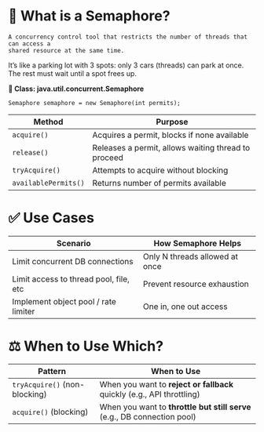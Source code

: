 
# 🧠 What is a Semaphore?

    A concurrency control tool that restricts the number of threads that can access a 
    shared resource at the same time.

It’s like a parking lot with 3 spots: only 3 cars (threads) can park at once. 
The rest must wait until a spot frees up.

**🔧 Class: java.util.concurrent.Semaphore**

`Semaphore semaphore = new Semaphore(int permits);`

| Method               | Purpose                                             |
| -------------------- | --------------------------------------------------- |
| `acquire()`          | Acquires a permit, blocks if none available         |
| `release()`          | Releases a permit, allows waiting thread to proceed |
| `tryAcquire()`       | Attempts to acquire without blocking                |
| `availablePermits()` | Returns number of permits available                 |


# ✅ Use Cases


| Scenario                               | How Semaphore Helps            |
| -------------------------------------- | ------------------------------ |
| Limit concurrent DB connections        | Only N threads allowed at once |
| Limit access to thread pool, file, etc | Prevent resource exhaustion    |
| Implement object pool / rate limiter   | One in, one out access         |


# ⚖️ When to Use Which?

| Pattern                       | When to Use                                                              |
| ----------------------------- | ------------------------------------------------------------------------ |
| `tryAcquire()` (non-blocking) | When you want to **reject or fallback** quickly (e.g., API throttling)   |
| `acquire()` (blocking)        | When you want to **throttle but still serve** (e.g., DB connection pool) |



